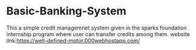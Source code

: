 # Basic-Banking-System

This a simple credit managemnet system given in the sparks foundation internship program where user can transfer credits among them.
 website ilnk:https://well-defined-motor.000webhostapp.com/
